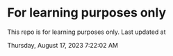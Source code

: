 # For learning purposes only
This repo is for learning purposes only.
Last updated at

Thursday, August 17, 2023 7:22:02 AM

